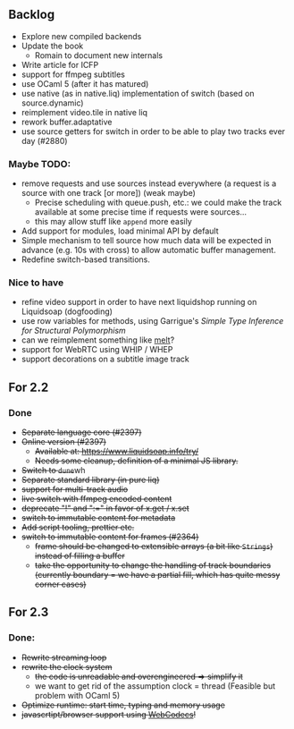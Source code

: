 ## Backlog

- Explore new compiled backends
- Update the book
  - Romain to document new internals
- Write article for ICFP
- support for ffmpeg subtitles
- use OCaml 5 (after it has matured)
- use native (as in native.liq) implementation of switch (based on
  source.dynamic)
- reimplement video.tile in native liq
- rework buffer.adaptative
- use source getters for switch in order to be able to play two tracks ever day
  (#2880)

### Maybe TODO:

- remove requests and use sources instead everywhere (a request is a source with
  one track [or more]) (weak maybe)
  - Precise scheduling with queue.push, etc.: we could make the track available
    at some precise time if requests were sources...
  - this may allow stuff like `append` more easily
- Add support for modules, load minimal API by default
- Simple mechanism to tell source how much data will be expected in advance (e.g. 10s with cross) to allow automatic buffer management.
- Redefine switch-based transitions.

### Nice to have

- refine video support in order to have next liquidshop running on Liquidsoap (dogfooding)
- use row variables for methods, using Garrigue's _Simple Type Inference for Structural Polymorphism_
- can we reimplement something like [melt](https://www.mltframework.org/)?
- support for WebRTC using WHIP / WHEP
- support decorations on a subtitle image track

## For 2.2

### Done

- ~~Separate language core (#2397)~~
- ~~Online version (#2397)~~
  - ~~Available at: https://www.liquidsoap.info/try/~~
  - ~~Needs some cleanup, definition of a minimal JS library.~~
- ~~Switch to `dune`~~wh
- ~~Separate standard library (in pure liq)~~
- ~~support for multi-track audio~~
- ~~live switch with ffmpeg encoded content~~
- ~~deprecate "!" and ":=" in favor of x.get / x.set~~
- ~~switch to immutable content for metadata~~
- ~~Add script tooling, prettier etc.~~
- ~~switch to immutable content for frames (#2364)~~
  - ~~frame should be changed to extensible arrays (a bit like `Strings`) instead of filling a buffer~~
  - ~~take the opportunity to change the handling of track boundaries (currently
    boundary = we have a partial fill, which has quite messy corner cases)~~

## For 2.3

### Done:

- ~~Rewrite streaming loop~~
- ~~rewrite the clock system~~
  - ~~the code is unreadable and overengineered ⇒ simplify it~~
  - we want to get rid of the assumption clock = thread (Feasible but problem with OCaml 5)
- ~~Optimize runtime: start time, typing and memory usage~~
- ~~javascrtipt/browser support using [WebCodecs](https://developer.mozilla.org/en-US/docs/Web/API/WebCodecs_API)!~~

